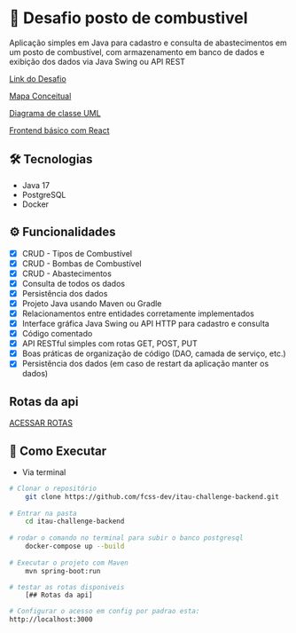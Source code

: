# 🚀 Desafio posto de combustivel
Aplicação simples em Java para cadastro e consulta de abastecimentos em um posto de combustível, com armazenamento em banco de dados e exibição dos dados via Java Swing ou API REST

[Link do Desafio](https://drive.google.com/file/d/1syA06wnmP2z_vd3Gl8DJnxbPw-EVeAin/view)

[Mapa Conceitual](Docs/img/mapaConceitual.png)

[Diagrama de classe UML](Docs/img/DiagramaDeClasse.png)

[Frontend básico com React](https://github.com/fcss-dev/gasStation-screenView)

## 🛠 Tecnologias
- Java 17
- PostgreSQL
- Docker


## ⚙️ Funcionalidades
- [x] CRUD - Tipos de Combustível
- [x] CRUD - Bombas de Combustível
- [x] CRUD - Abastecimentos
- [x] Consulta de todos os dados
- [x] Persistência dos dados
- [x] Projeto Java usando Maven ou Gradle
- [x] Relacionamentos entre entidades corretamente implementados
- [x] Interface gráfica Java Swing ou API HTTP para cadastro e consulta
- [x] Código comentado
- [x] API RESTful simples com rotas GET, POST, PUT
- [x] Boas práticas de organização de código (DAO, camada de serviço, etc.)
- [x] Persistência dos dados (em caso de restart da aplicação manter os dados)

## Rotas da api 
[ACESSAR ROTAS](Docs/apiroutes.md)


## 🚀 Como Executar
- Via terminal
```bash
# Clonar o repositório
    git clone https://github.com/fcss-dev/itau-challenge-backend.git
    
# Entrar na pasta
    cd itau-challenge-backend 
     
# rodar o comando no terminal para subir o banco postgresql 
    docker-compose up --build
  
# Executar o projeto com Maven
    mvn spring-boot:run

# testar as rotas disponiveis 
    [## Rotas da api]

# Configurar o acesso em config por padrao esta:
http://localhost:3000
```


  
